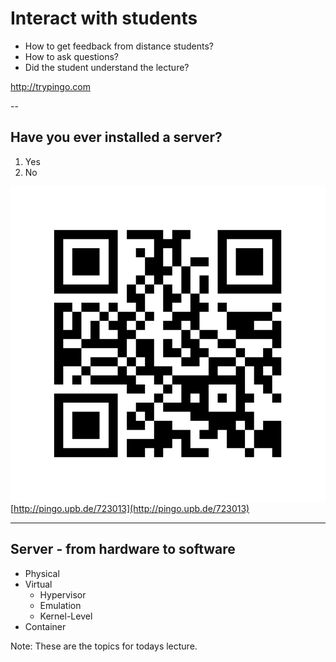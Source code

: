 <!-- Start -->
# Interact with students
* How to get feedback from distance students?
* How to ask questions?
* Did the student understand the lecture?

http://trypingo.com
<!-- {_class="fragment"} -->


--
## Have you ever installed a server?
1. Yes
2. No

<!-- {_class="pingo-sc"} -->

![Pingo QR code](images/pingo-qr.png) [http://pingo.upb.de/723013](http://pingo.upb.de/723013)

<!-- {_class="pingo-qr"} -->


---
## Server - from hardware to software
* Physical
* Virtual
  * Hypervisor
  * Emulation
  * Kernel-Level
* Container

<!-- {_style="font-size:150%"} -->

Note:
These are the topics for todays lecture.
